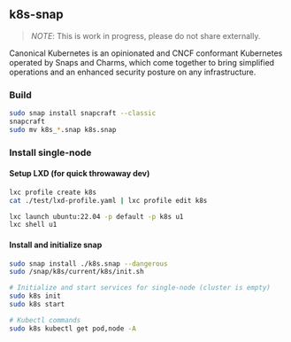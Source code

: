 ## k8s-snap

> *NOTE*: This is work in progress, please do not share externally.

Canonical Kubernetes is an opinionated and CNCF conformant Kubernetes operated by Snaps and Charms, which come together to bring simplified operations and an enhanced security posture on any infrastructure.

### Build

```bash
sudo snap install snapcraft --classic
snapcraft
sudo mv k8s_*.snap k8s.snap
```

### Install single-node

#### Setup LXD (for quick throwaway dev)

```bash
lxc profile create k8s
cat ./test/lxd-profile.yaml | lxc profile edit k8s

lxc launch ubuntu:22.04 -p default -p k8s u1
lxc shell u1
```

#### Install and initialize snap

```bash
sudo snap install ./k8s.snap --dangerous
sudo /snap/k8s/current/k8s/init.sh

# Initialize and start services for single-node (cluster is empty)
sudo k8s init
sudo k8s start

# Kubectl commands
sudo k8s kubectl get pod,node -A
```
